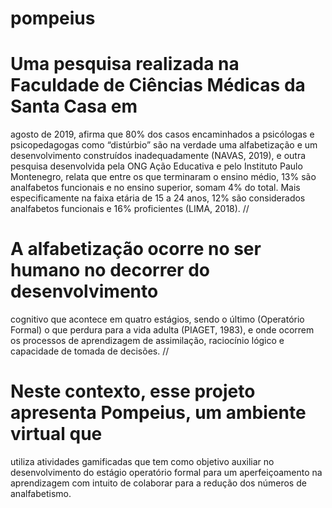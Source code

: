 # pompeius
# Uma pesquisa realizada na Faculdade de Ciências Médicas da Santa Casa em
  agosto de 2019, afirma que 80% dos casos encaminhados a psicólogas e
  psicopedagogas como “distúrbio” são na verdade uma alfabetização e um
  desenvolvimento construídos inadequadamente (NAVAS, 2019), e outra pesquisa
  desenvolvida pela ONG Ação Educativa e pelo Instituto Paulo Montenegro, relata que
  entre os que terminaram o ensino médio, 13% são analfabetos funcionais e no ensino
  superior, somam 4% do total. Mais especificamente na faixa etária de 15 a 24 anos,
  12% são considerados analfabetos funcionais e 16% proficientes (LIMA, 2018).
 //
# A alfabetização ocorre no ser humano no decorrer do desenvolvimento
  cognitivo que acontece em quatro estágios, sendo o último (Operatório Formal) o que
  perdura para a vida adulta (PIAGET, 1983), e onde ocorrem os processos de
  aprendizagem de assimilação, raciocínio lógico e capacidade de tomada de decisões.
 //
# Neste contexto, esse projeto apresenta Pompeius, um ambiente virtual que
  utiliza atividades gamificadas que tem como objetivo auxiliar no desenvolvimento do
  estágio operatório formal para um aperfeiçoamento na aprendizagem com intuito de
  colaborar para a redução dos números de analfabetismo.
 
